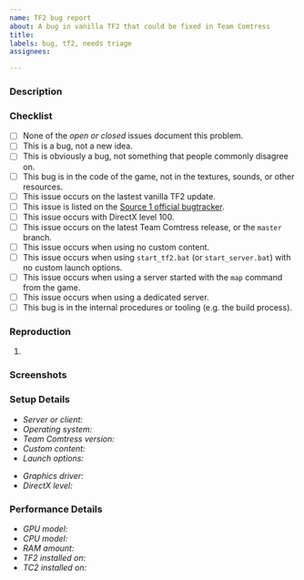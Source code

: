 ```yaml
---
name: TF2 bug report
about: A bug in vanilla TF2 that could be fixed in Team Comtress
title:
labels: bug, tf2, needs triage
assignees:

---
```


### Description
<!--
A clear and concise description of what the bug is
-->

### Checklist
<!-- You do not have to answer "yes" to all of these to open an issue -->
- [ ] None of the *open or closed* issues document this problem.
- [ ] This is a bug, not a new idea.
- [ ] This is obviously a bug, not something that people commonly disagree on.
- [ ] This bug is in the code of the game, not in the textures, sounds, or other resources.
- [ ] This issue occurs on the lastest vanilla TF2 update.
- [ ] This issue is listed on the [Source 1 official bugtracker](https://github.com/ValveSoftware/Source-1-Games/issues).
- [ ] This issue occurs with DirectX level 100.
- [ ] This issue occurs on the latest Team Comtress release, or the `master` branch.
- [ ] This issue occurs when using no custom content.
- [ ] This issue occurs when using `start_tf2.bat` (or `start_server.bat`) with no custom launch options.
- [ ] This issue occurs when using a server started with the `map` command from the game.
- [ ] This issue occurs when using a dedicated server.
- [ ] This bug is in the internal procedures or tooling (e.g. the build process).

### Reproduction
<!--
The steps to recreate the bug.
Bugs that cannot be recreated are extremely unlikely to receive a fix
-->
1.

### Screenshots
<!-- Add screenshots to help explain your problem -->

### Setup Details
- *Server or client:* <!-- Did you observe this issue from the game client, or by running a dedicated server? -->
- *Operating system:* <!-- Specify a version e.g. Windows 10, Mac OS X Catalina, or `uname -rv` output -->
- *Team Comtress version:* <!-- Release version number or commit id -->
- *Custom content:* <!-- Any 3rd-party content, including config files -->
- *Launch options:* <!-- If not using start_tf2.bat, specify a list of options -->
<!-- For graphics-related issues: -->
- *Graphics driver:* <!-- Specify a version. This is especially important on Linux -->
- *DirectX level:* <!-- This will be different if you set dxlevel in vanilla TF2 -->

### Performance Details
<!-- Fill this out for performance-related issues -->
- *GPU model:* <!-- Example: NVIDIA GTX 2070 Super -->
- *CPU model:* <!-- Example: AMD RYZEN 3600X -->
- *RAM amount:* <!-- Example: 32GB -->
- *TF2 installed on:* <!-- HDD or SSD -->
- *TC2 installed on:* <!-- HDD or SSD. Leave empty if not tested with TC2 -->
